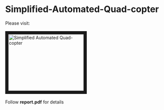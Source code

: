 # Simplified-Automated-Quad-copter

Please visit: <br />
<br />
<a href="http://www.youtube.com/watch?feature=player_embedded&v=-57pT76HfiE
" target="_blank"><img src="http://img.youtube.com/vi/-57pT76HfiE/0.jpg" 
alt="Simplified Automated Quad-copter" width="240" height="180" border="10" /></a> <br />
<br />
Follow **report.pdf** for details
